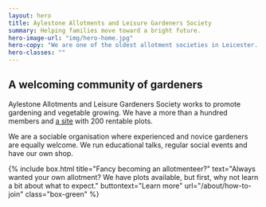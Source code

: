 ```yaml
---
layout: hero
title: Aylestone Allotments and Leisure Gardeners Society
summary: Helping families move toward a bright future.
hero-image-url: "img/hero-home.jpg"
hero-copy: "We are one of the oldest allotment societies in Leicester. We work to promote gardening and vegetable growing."
hero-classes: ""
---
```


## A welcoming community of gardeners

Aylestone Allotments and Leisure Gardeners Society works to promote gardening and vegetable growing. We have a more than a hundred members and [a site](/about/find-us) with 200 rentable plots.

We are a sociable organisation where experienced and novice gardeners are equally welcome. We run educational talks, regular social events and have our own shop.

{% include box.html title="Fancy becoming an allotmenteer?" text="Always wanted your own allotment? We have plots available, but first, why not learn a bit about what to expect." buttontext="Learn more" url="/about/how-to-join" class="box-green"  %}